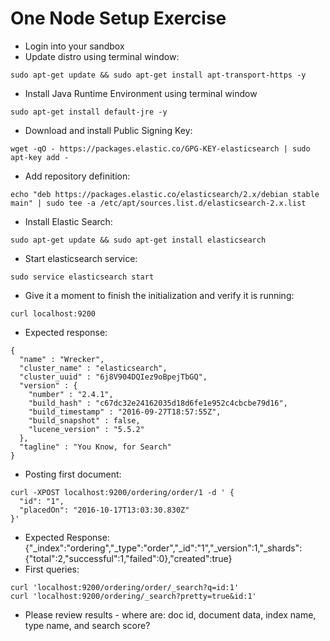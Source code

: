 # One Node Setup Exercise #

* Login into your sandbox
* Update distro using terminal window:
```
sudo apt-get update && sudo apt-get install apt-transport-https -y
```
* Install Java Runtime Environment using terminal window
```
sudo apt-get install default-jre -y
```
* Download and install Public Signing Key:
```
wget -qO - https://packages.elastic.co/GPG-KEY-elasticsearch | sudo apt-key add -
```
* Add repository definition:
```
echo "deb https://packages.elastic.co/elasticsearch/2.x/debian stable main" | sudo tee -a /etc/apt/sources.list.d/elasticsearch-2.x.list
```
* Install Elastic Search:
```
sudo apt-get update && sudo apt-get install elasticsearch
```
* Start elasticsearch service:
```
sudo service elasticsearch start
```
* Give it a moment to finish the initialization and verify it is running:
```
curl localhost:9200
```
* Expected response:
```
{
  "name" : "Wrecker",
  "cluster_name" : "elasticsearch",
  "cluster_uuid" : "6j8V904DQIez9oBpejTbGQ",
  "version" : {
    "number" : "2.4.1",
    "build_hash" : "c67dc32e24162035d18d6fe1e952c4cbcbe79d16",
    "build_timestamp" : "2016-09-27T18:57:55Z",
    "build_snapshot" : false,
    "lucene_version" : "5.5.2"
  },
  "tagline" : "You Know, for Search"
}
```
* Posting first document:
```
curl -XPOST localhost:9200/ordering/order/1 -d ' {
  "id": "1", 
  "placedOn": "2016-10-17T13:03:30.830Z"
}'
```
* Expected Response:  
{"_index":"ordering","_type":"order","_id":"1","_version":1,"_shards":{"total":2,"successful":1,"failed":0},"created":true}
* First queries:
```
curl 'localhost:9200/ordering/order/_search?q=id:1'
curl 'localhost:9200/ordering/_search?pretty=true&id:1'
```
* Please review results - where are: doc id, document data, index name, type name, and search score? 